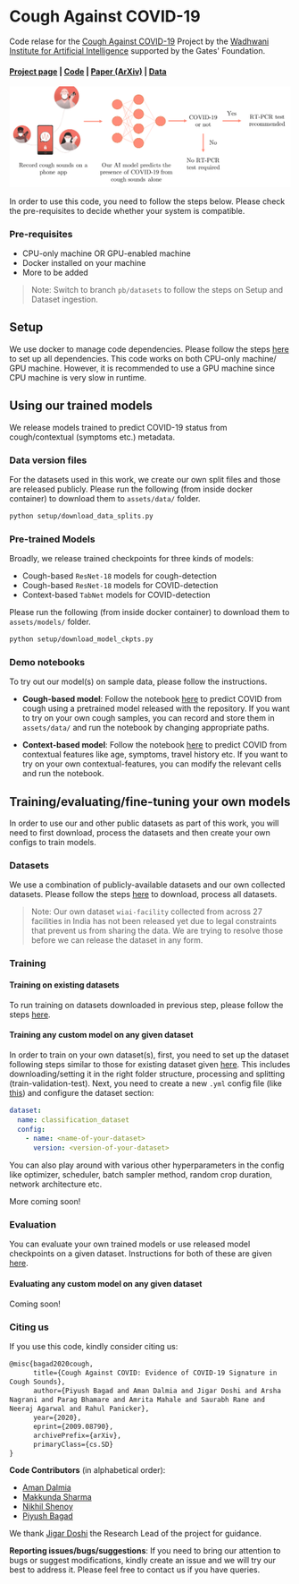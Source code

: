 # Cough Against COVID-19

Code relase for the [Cough Against COVID-19](https://www.wadhwaniai.org/work/cough-against-covid/) Project by the [Wadhwani Institute for Artificial Intelligence](https://www.wadhwaniai.org/) supported by the Gates' Foundation.

#### [Project page](https://www.wadhwaniai.org/work/cough-against-covid/) | [Code](https://github.com/WadhwaniAI/cough-against-covid/tree/pb/cough-detection) | [Paper (ArXiv)](https://arxiv.org/abs/2009.08790) | [Data](Coming-soon)
<!-- 
<object data="http://yoursite.com/the.pdf" type="application/pdf" width="700px" height="700px">
    <embed src="http://yoursite.com/the.pdf">
        <p>This browser does not support PDFs. Please download the PDF to view it: <a href="http://yoursite.com/the.pdf">Download PDF</a>.</p>
    </embed>
</object>
 -->
 ![Cough Against COVID-19](./assets/media/teaser-v6.png)


In order to use this code, you need to follow the steps below. Please check the pre-requisites to decide whether your system is compatible.

### Pre-requisites

* CPU-only machine OR GPU-enabled machine
* Docker installed on your machine
* More to be added

> Note: Switch to branch `pb/datasets` to follow the steps on Setup and Dataset ingestion.

## Setup

We use docker to manage code dependencies. Please follow the steps [here](./setup) to set up all dependencies. This code works on both CPU-only machine/ GPU machine. However, it is recommended to use a GPU machine since CPU machine is very slow in runtime.

## Using our trained models

We release models trained to predict COVID-19 status from cough/contextual (symptoms etc.) metadata.

### Data version files
For the datasets used in this work, we create our own split files and those are released publicly. Please run the following (from inside docker container) to download them to `assets/data/` folder.

```bash
python setup/download_data_splits.py
```

### Pre-trained Models

Broadly, we release trained checkpoints for three kinds of models:

* Cough-based `ResNet-18` models for cough-detection
* Cough-based `ResNet-18` models for COVID-detection
* Context-based `TabNet` models for COVID-detection

Please run the following (from inside docker container) to download them to `assets/models/` folder.

```bash
python setup/download_model_ckpts.py
```

### Demo notebooks

To try out our model(s) on sample data, please follow the instructions.

* **Cough-based model**: Follow the notebook [here](demo/covid_detection_from_cough.ipynb) to predict COVID from cough using a pretrained model released with the repository. If you want to try on your own cough samples, you can record and store them in `assets/data/` and run the notebook by changing appropriate paths.

* **Context-based model**: Follow the notebook [here](demo/covid_detection_from_contextual_data.ipynb) to predict COVID from contextual features like age, symptoms, travel history etc. If you want to try on your own contextual-features, you can modify the relevant cells and run the notebook.


## Training/evaluating/fine-tuning your own models

In order to use our and other public datasets as part of this work, you will need to first download, process the datasets and then create your own configs to train models.

### Datasets

We use a combination of publicly-available datasets and our own collected datasets. Please follow the steps [here](./datasets) to download, process all datasets.

> Note: Our own dataset `wiai-facility` collected from across 27 facilities in India has not been released yet due to legal constraints that prevent us from sharing the data. We are trying to resolve those before we can release the dataset in any form.

### Training

#### Training on existing datasets
To run training on datasets downloaded in previous step, please follow the steps [here](https://github.com/WadhwaniAI/cough-against-covid/tree/pb/cough-detection/training).

#### Training any custom model on any given dataset

In order to train on your own dataset(s), first, you need to set up the dataset following steps similar to those for existing dataset given [here](./datasets). This includes downloading/setting it in the right folder structure, processing and splitting (train-validation-test).
Next, you need to create a new `.yml` config file (like [this](./configs/experiments/iclrw/cough/v9.7/adamW_1e-4.yml)) and configure the dataset section:

```yml
dataset:
  name: classification_dataset
  config:
    - name: <name-of-your-dataset>
      version: <version-of-your-dataset>
```
You can also play around with various other hyperparameters in the config like optimizer, scheduler, batch sampler method, random crop duration, network architecture etc.

More coming soon!

### Evaluation

You can evaluate your own trained models or use released model checkpoints on a given dataset. Instructions for both of these are given [here](./evaluation/README.md).

#### Evaluating any custom model on any given dataset

Coming soon!


### Citing us

If you use this code, kindly consider citing us:
```
@misc{bagad2020cough,
      title={Cough Against COVID: Evidence of COVID-19 Signature in Cough Sounds}, 
      author={Piyush Bagad and Aman Dalmia and Jigar Doshi and Arsha Nagrani and Parag Bhamare and Amrita Mahale and Saurabh Rane and Neeraj Agarwal and Rahul Panicker},
      year={2020},
      eprint={2009.08790},
      archivePrefix={arXiv},
      primaryClass={cs.SD}
}
```

**Code Contributors** (in alphabetical order):

* [Aman Dalmia](https://www.amandalmia.com/)
* [Makkunda Sharma](https://www.linkedin.com/in/makkunda-sharma-23960814a/?originalSubdomain=in)
* [Nikhil Shenoy](https://www.linkedin.com/in/nikhil-shenoy-01a7a6141/?originalSubdomain=in)
* [Piyush Bagad](https://bpiyush.github.io/)

We thank [Jigar Doshi](https://www.linkedin.com/in/jigarkdoshi/) the Research Lead of the project for guidance.

**Reporting issues/bugs/suggestions**: If you need to bring our attention to bugs or suggest modifications, kindly create an issue and we will try our best to address it. Please feel free to contact us if you have queries. 
